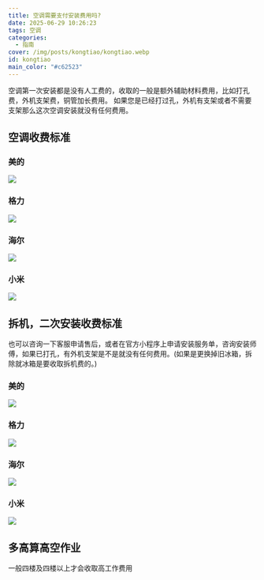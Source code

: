 ```yaml
---
title: 空调需要支付安装费用吗?
date: 2025-06-29 10:26:23
tags: 空调
categories:
  - 指南
cover: /img/posts/kongtiao/kongtiao.webp
id: kongtiao
main_color: "#c62523"
---
```

空调第一次安装都是没有人工费的，收取的一般是额外辅助材料费用，比如打孔费，外机支架费，铜管加长费用。
如果您是已经打过孔，外机有支架或者不需要支架那么这次空调安装就没有任何费用。

## 空调收费标准
### 美的
![](/img/posts/kongtiao/meidishoufei.jpg)
### 格力
![](/img/posts/kongtiao/gelishoufei.png)
### 海尔
![](/img/posts/kongtiao/haierfeiyong.jpg)
### 小米
![](/img/posts/kongtiao/xiaomifeiyong.jpg)
## 拆机，二次安装收费标准 
也可以咨询一下客服申请售后，或者在官方小程序上申请安装服务单，咨询安装师傅，如果已打孔，有外机支架是不是就没有任何费用。(如果是更换掉旧冰箱，拆除就冰箱是要收取拆机费的。)
### 美的
![](/img/posts/kongtiao/meidirengong.png)
### 格力
![](/img/posts/kongtiao/gelirengong.png)
### 海尔
![](/img/posts/kongtiao/haierrengong.jpg)
### 小米
![](/img/posts/kongtiao/xiaomirengong.jpg)
## 多高算高空作业
一般四楼及四楼以上才会收取高工作费用

